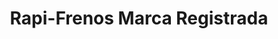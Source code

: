 ---
title: "Rapi-Frenos Marca Registrada"
url: /quito/rapi-frenos-marca-registrada/
shop: Autowerkstatt
---
